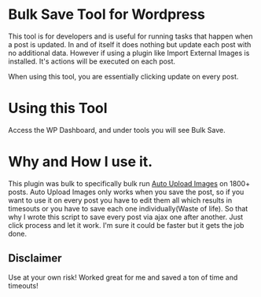 # Bulk Save Tool for Wordpress

This tool is for developers and is useful for running tasks that happen when a post is updated. In and of itself it does nothing but update each post with no additional data. However if using a plugin like Import External Images is installed. It's actions will be executed on each post. 

When using this tool, you are essentially clicking update on every post.

# Using this Tool

Access the WP Dashboard, and under tools you will see Bulk Save. 

# Why and How I use it.

This plugin was bulk to specifically bulk run [Auto Upload Images](https://wordpress.org/plugins/auto-upload-images/) on 1800+ posts. Auto Upload Images only works when you save the post, so if you want to use it on every post you have to edit them all which results in timesouts or you have to save each one individually(Waste of life). So that why I wrote this script to save every post via ajax one after another. Just click process and let it work. I'm sure it could be faster but it gets the job done.

## Disclaimer

Use at your own risk! Worked great for me and saved a ton of time and timeouts!
